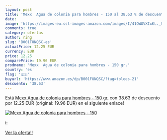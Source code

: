 ```yaml
---
layout: post
title: 'Mexx  Agua de colonia para hombres - 150 al 38.63 % de descuento'
date: 
image: 'https://images-eu.ssl-images-amazon.com/images/I/41OWOVXIxKL._SL200_.jpg'
comments: true
category: ofertas
author: ring
slug: 'B001FUNQSC-es'
actualPrice: 12.25 EUR
currency: EUR
price: 12.25
comparePrice: 19.96 EUR
prodname: 'Mexx  Agua de colonia para hombres - 150 gr.'
country: 'es'
flag: '🇪🇸'
buyurl: 'https://www.amazon.es/dp/B001FUNQSC/?tag=tolees-21'
descuento: '38.63'
---
```


Está [Mexx  Agua de colonia para hombres - 150 gr.](https://www.amazon.es/dp/B001FUNQSC/?tag=tolees-21) con 38.63 de descuento por 12.25 EUR (original: 19.96 EUR) en el siguiente enlace!

[![Mexx  Agua de colonia para hombres - 150](https://images-eu.ssl-images-amazon.com/images/I/41OWOVXIxKL._SL200_.jpg)](https://www.amazon.es/dp/B001FUNQSC/?tag=tolees-21)

ℹ️:


[Ver la oferta!!](https://www.amazon.es/dp/B001FUNQSC/?tag=tolees-21)

